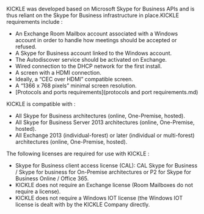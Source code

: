 <!--
    Page : Administration/Requirements
    Author : Alexis CONIA
    Latest Update : 27/03/2016
    Confidential : No
	Partner : No
	Public : Yes
    Version : 1.0
-->

KICKLE was developed based on Microsoft Skype for Business APIs and is thus reliant on the Skype for Business infrastructure in place.KICKLE requirements include :

- An Exchange Room Mailbox account associated with a Windows account in order to handle how meetings should be accepted or refused.
- A Skype for Business account linked to the Windows account.
- The Autodiscover service should be activated on Exchange.
- Wired connection to the DHCP network for the first install.
- A screen with a HDMI connection.
- Ideally, a “CEC over HDMI” compatible screen.
- A “1366 x 768 pixels” minimal screen resolution.
- [Protocols and ports requirements](protocols and port requirements.md)

KICKLE is compatible with :

- All Skype for Business architectures (online, One-Premise, hosted).
- All Skype for Business Server 2013 architectures (online, One-Premise, hosted).
- All Exchange 2013 (individual-forest) or later (individual or multi-forest) architectures (online, One-Premise, hosted).

The following licenses are required for use with KICKLE :

- Skype for Business client access license (CAL): CAL Skype for Business / Skype for business for On-Premise architectures or P2 for Skype for Business Online / Office 365.
- KICKLE does not require an Exchange license (Room Mailboxes do not require a license).
- KICKLE does not require a Windows IOT license (the Windows IOT license is dealt with by the KICKLE Company directly.